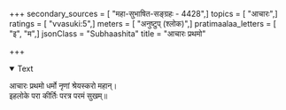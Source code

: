 +++
secondary_sources = [ "महा-सुभाषित-सङ्ग्रहः - 4428",]
topics = [ "आचारः",]
ratings = [ "vvasuki:5",]
meters = [ "अनुष्टुप् (श्लोक)",]
pratimaalaa_letters = [ "इ", "म",]
jsonClass = "Subhaashita"
title = "आचारः प्रथमो"

+++

<details open><summary>Text</summary>

आचारः प्रथमो धर्मो नृणां श्रेयस्करो महान्।  
इहलोके परा कीर्तिः परत्र परमं सुखम्॥
</details>
